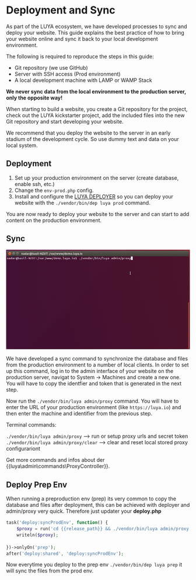 Deployment and Sync
===

As part of the LUYA ecosystem, we have developed processes to sync and deploy your website. This guide explains the best practice of how to bring your website online and sync it back to your local development environment.

The following is required to reproduce the steps in this guide:
+ Git repository (we use GitHub)
+ Server with SSH access (Prod environment)
+ A local development machine with LAMP or WAMP Stack


**We never sync data from the local environment to the production server, only the opposite way!**

When starting to build a website, you create a Git repository for the project, check out the LUYA kickstarter project, add the included files into the new Git repository and start developing your website.

We recommend that you deploy the website to the server in an early stadium of the development cycle. So use dummy text and data on your local system.

Deployment
---

1. Set up your production environment on the server (create database, enable ssh, etc.)
2. Change the `env-prod.php` config.
3. Install and configure the [LUYA DEPLOYER](https://luya.io/guide/module/luyadev---luya-deployer) so you can deploy your website with the `./vendor/bin/dep luya prod` command.

You are now ready to deploy your website to the server and can start to add content on the production environment.

Sync
---

![luya-proxy](https://raw.githubusercontent.com/luyadev/luya/master/docs/guide/img/luya-proxy.gif "LUYA Proxy Sync")


We have developed a sync command to synchronize the database and files from the production environment to a number of local clients. In order to set up this command, log in to the admin interface of your website on the production server, navigat to System -> Machines and create a new one. You will have to copy the identfier and token that is generated in the next step.

Now run the `./vendor/bin/luya admin/proxy` command. You will have to enter the URL of your production environment (like `https://luya.io`) and then enter the machine and identifier from the previous step.

Terminal commands:

`./vendor/bin/luya admin/proxy` --> run or setup proxy urls and secret token
`./vendor/bin/luya admin/proxy/clear` --> clear and reset local stored proxy configurariont

Get more commands and infos about der {{luya\admin\commands\ProxyController}}.

Deploy Prep Env
---

When running a preproduction env (prep) its very common to copy the database and files after deployment, this can be achieved with deployer and admin/proxy very quick. Therefore just updater your **deploy.php** 

```php
task('deploy:syncProdEnv', function() {
    $proxy = run('cd {{release_path}} && ./vendor/bin/luya admin/proxy --url=https://www.prod-website.com --idf=IDENTIFER --token=TOKEN');
    writeln($proxy);
    
})->onlyOn('prep');
after('deploy:shared', 'deploy:syncProdEnv');
```

Now everytime you deploy to the prep env `./vendor/bin/dep luya prep` it will sync the files from the prod env.
